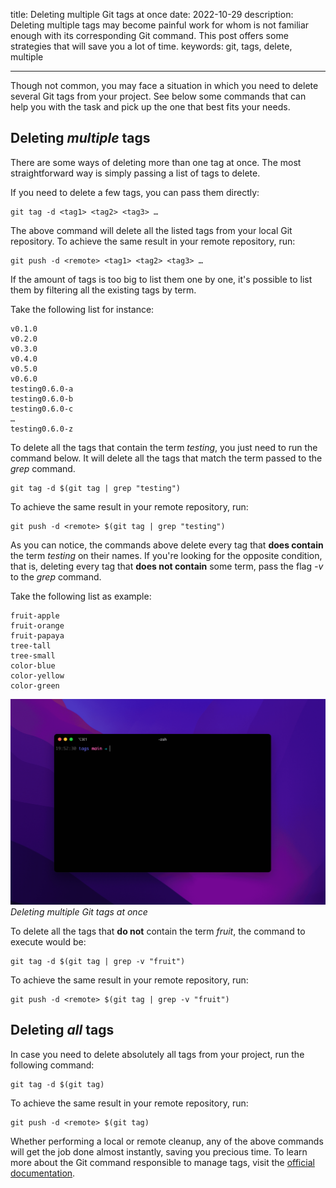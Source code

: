 title: Deleting multiple Git tags at once
date: 2022-10-29
description: Deleting multiple tags may become painful work for whom is not familiar enough with its corresponding Git command. This post offers some strategies that will save you a lot of time.
keywords: git, tags, delete, multiple

---

Though not common, you may face a situation in which you need to delete several Git tags from your project. See below some commands that can help you with the task and pick up the one that best fits your needs.

## Deleting *multiple* tags
There are some ways of deleting more than one tag at once. The most straightforward way is simply passing a list of tags to delete.

If you need to delete a few tags, you can pass them directly:
```
git tag -d <tag1> <tag2> <tag3> …
```

The above command will delete all the listed tags from your local Git repository. To achieve the same result in your remote repository, run:
```
git push -d <remote> <tag1> <tag2> <tag3> …
```
If the amount of tags is too big to list them one by one, it's possible to list them by filtering all the existing tags by term.

Take the following list for instance:
```
v0.1.0
v0.2.0
v0.3.0
v0.4.0
v0.5.0
v0.6.0
testing0.6.0-a
testing0.6.0-b
testing0.6.0-c
…
testing0.6.0-z
```

To delete all the tags that contain the term *testing*, you just need to run the command below. It will delete all the tags that match the term passed to the *grep* command.
```
git tag -d $(git tag | grep "testing")
```

To achieve the same result in your remote repository, run:
```
git push -d <remote> $(git tag | grep "testing")
```

As you can notice, the commands above delete every tag that **does contain** the term *testing* on their names. If you're looking for the opposite condition, that is, deleting every tag that **does not contain** some term, pass the flag *-v* to the *grep* command.

Take the following list as example:
```
fruit-apple
fruit-orange
fruit-papaya
tree-tall
tree-small
color-blue
color-yellow
color-green
```

![Animation demonstrating the deletion of multiple tags on terminal](../../images/deleting-git-tags.gif)  
_Deleting multiple Git tags at once_

To delete all the tags that **do not** contain the term *fruit*, the command to execute would be:
```
git tag -d $(git tag | grep -v "fruit")
```
To achieve the same result in your remote repository, run:
```
git push -d <remote> $(git tag | grep -v "fruit")
```

## Deleting *all* tags
In case you need to delete absolutely all tags from your project, run the following command:
```
git tag -d $(git tag)
```
To achieve the same result in your remote repository, run:
```
git push -d <remote> $(git tag)
```

Whether performing a local or remote cleanup, any of the above commands will get the job done almost instantly, saving you precious time. To learn more about the Git command responsible to manage tags, visit the [official documentation](https://git-scm.com/book/en/v2/Git-Basics-Tagging).
